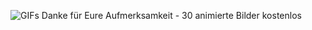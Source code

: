 ![GIFs Danke für Eure Aufmerksamkeit - 30 animierte Bilder kostenlos](https://acegif.com/wp-content/gifs/danke-fur-eure-aufmerksamkeit-17.gif "GIFs Danke für Eure Aufmerksamkeit - 30 animierte Bilder kostenlos")
